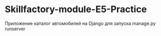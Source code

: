 # Skillfactory-module-E5-Practice

Приложение каталог автомобилей на Django
для запуска manage.py runserver

